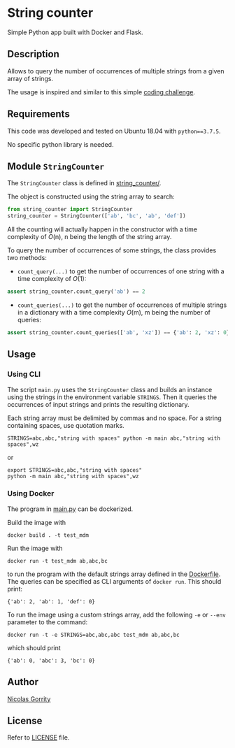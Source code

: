 # String counter

Simple Python app built with Docker and Flask.

## Description

Allows to query the number of occurrences of multiple strings from a given array
of strings. 

The usage is inspired and similar to this simple
[coding challenge](https://www.hackerrank.com/challenges/sparse-arrays/problem).

## Requirements
This code was developed and tested on Ubuntu 18.04 with `python==3.7.5`.

No specific python library is needed.

## Module `StringCounter`

The `StringCounter` class is defined in [string_counter/](string_counter/).

The object is constructed using the string array to search:
```python
from string_counter import StringCounter
string_counter = StringCounter(['ab', 'bc', 'ab', 'def'])
```
All the counting will actually happen in the constructor with a time complexity 
of *O*(n), n being the length of the string array.

To query the number of occurrences of some strings, the class provides two 
methods:
- `count_query(...)` to get the number of occurrences of one string with a time
complexity of *O*(1):
```python
assert string_counter.count_query('ab') == 2
```
- `count_queries(...)` to get the number of occurrences of multiple strings in
a dictionary with a time complexity *O*(m), m being the number of queries:
```python
assert string_counter.count_queries(['ab', 'xz']) == {'ab': 2, 'xz': 0}
```

## Usage

### Using CLI

The script `main.py` uses the `StringCounter` class and builds an instance using
the strings in the environment variable `STRINGS`. Then it queries the
occurrences of input strings and prints the resulting dictionary.

Each string array must be delimited by commas and no space. For a string
containing spaces, use quotation marks.

```shell
STRINGS=abc,abc,"string with spaces" python -m main abc,"string with spaces",wz
```
or
```shell
export STRINGS=abc,abc,"string with spaces"
python -m main abc,"string with spaces",wz
```

### Using Docker

The program in [main.py](./main.py) can be dockerized.

Build the image with
```shell script
docker build . -t test_mdm
```

Run the image with
```shell script
docker run -t test_mdm ab,abc,bc
```
to run the program with the default strings array defined in the 
[Dockerfile](./Dockerfile). The queries can be specified as CLI arguments of
`docker run`. This should print:
```shell script
{'ab': 2, 'ab': 1, 'def': 0}
```

To run the image using a custom strings array, add the following `-e` or `--env`
parameter to the command:
```shell script
docker run -t -e STRINGS=abc,abc,abc test_mdm ab,abc,bc
```
which should print
```shell script
{'ab': 0, 'abc': 3, 'bc': 0}
```

## Author
[Nicolas Gorrity](https://github.com/nicolasgorrity/)

## License

Refer to [LICENSE](LICENSE) file.
